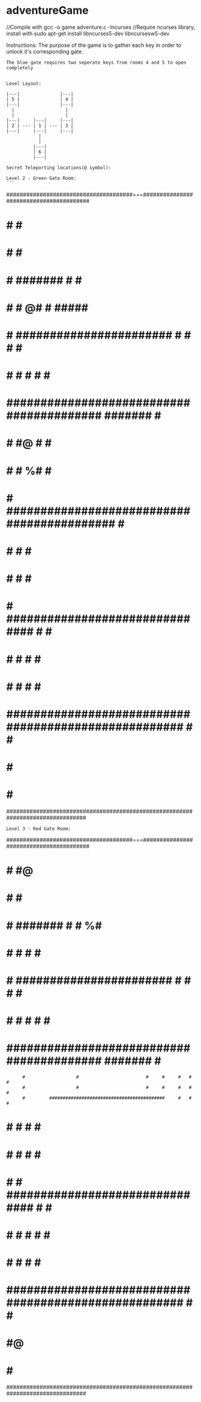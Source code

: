 # adventureGame

//Compile with gcc -o game adventure.c -lncurses
//Require ncurses library, install with sudo apt-get install libncurses5-dev libncursesw5-dev

Instructions:
	The purpose of the game is to gather each key in order to unlock it's corresponding gate.

	The blue gate requires two seperate keys from rooms 4 and 5 to open completely

	
	Level Layout:

	|---|				|---|
	| 5 |				| 4 |
	|---|				|---|
	  |					  |
	  |					  |
	|---|     |---|     |---|
	| 2 | --- | 1 | --- | 3 |
	|---|     |---|     |---|
				|
				|
			  |---|
			  | 6 |
			  |---|

	Secret Teleporting locations(@ symbol):

	Level 2 - Green Gate Room:
    ```

 ######################################===########################################
 #                                        #                             #      #
 #                                        #                             #      #
 #                                        #       #######     #         #      #
 #                                        #       #    @#     #     #####      #
 #        #         #######################       #     #     #     #          #
 #        #                                       #     #     #     #          #
 #        #########################################     #######     #   ########
 #        #                                             #@    #     #   #
 #        #                                             #    %#     #   # 
 #        #         ###########################################     #   #
 #        #                                                         #   #      #
 #        #                                                         #   #      #
 #        #                     ###############################     #   #      #
 #        #                                                   #     #   #      #
 #        #                                                   #     #   #      #
 #        #####################################################     #   #      #
 #                            #                                                #
 #                            #                                                #
 ################################################################################

	Level 3 - Red Gate Room:

 ######################################===########################################
 #                                        #                             #@     #
 #                                        #                             #      #
 #                                        #       #######     #         #     %#
 #                                        #       #     #     #     ############
 #        #         #######################       #     #     #     #          #
 #        #                                       #     #     #     #          #
 #        #########################################     #######     #   ########
          #                   #                         #     #     #   #      #
          #                   #                         #     #     #   #      #
          #         ###########################################     #   #      #
 #        #                   #                                     #   #      #
 #        #                   #                                     #   #      #
 #        #                   # ###############################     #   #      #
 #        #                   #                               #     #   #      #
 #        #                                                   #     #   #      #
 #        #####################################################     #   #      #
 #                            #@                                               #
 #                            #                                                #
 ################################################################################

```